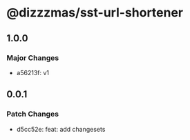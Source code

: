 # @dizzzmas/sst-url-shortener

## 1.0.0

### Major Changes

- a56213f: v1

## 0.0.1

### Patch Changes

- d5cc52e: feat: add changesets
